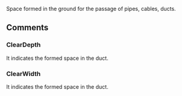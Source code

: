 Space formed in the ground for the passage of pipes, cables, ducts.

<!-- end of short definition -->



## Comments

### ClearDepth

It indicates the formed space in the duct.

### ClearWidth

It indicates the formed space in the duct.


